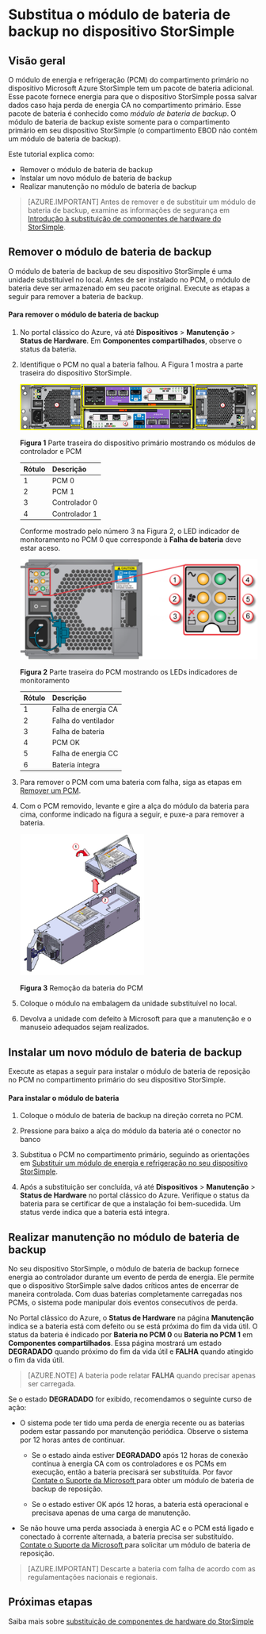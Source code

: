 <properties 
   pageTitle="Substituir a bateria em um dispositivo StorSimple | Microsoft Azure"
   description="Descreve como remover, substituir e realizar manutenção no módulo de bateria de backup do dispositivo StorSimple."
   services="storsimple"
   documentationCenter=""
   authors="alkohli"
   manager="carmonm"
   editor="" />
<tags 
   ms.service="storsimple"
   ms.devlang="NA"
   ms.topic="article"
   ms.tgt_pltfrm="NA"
   ms.workload="TBD"
   ms.date="03/23/2016"
   ms.author="alkohli" />

# Substitua o módulo de bateria de backup no dispositivo StorSimple

## Visão geral

O módulo de energia e refrigeração (PCM) do compartimento primário no dispositivo Microsoft Azure StorSimple tem um pacote de bateria adicional. Esse pacote fornece energia para que o dispositivo StorSimple possa salvar dados caso haja perda de energia CA no compartimento primário. Esse pacote de bateria é conhecido como *módulo de bateria de backup*. O módulo de bateria de backup existe somente para o compartimento primário em seu dispositivo StorSimple (o compartimento EBOD não contém um módulo de bateria de backup).

Este tutorial explica como:

- Remover o módulo de bateria de backup 
- Instalar um novo módulo de bateria de backup
- Realizar manutenção no módulo de bateria de backup

>[AZURE.IMPORTANT] Antes de remover e de substituir um módulo de bateria de backup, examine as informações de segurança em [Introdução à substituição de componentes de hardware do StorSimple](storsimple-hardware-component-replacement.md).

## Remover o módulo de bateria de backup

O módulo de bateria de backup de seu dispositivo StorSimple é uma unidade substituível no local. Antes de ser instalado no PCM, o módulo de bateria deve ser armazenado em seu pacote original. Execute as etapas a seguir para remover a bateria de backup.

#### Para remover o módulo de bateria de backup

1. No portal clássico do Azure, vá até **Dispositivos** > **Manutenção** > **Status de Hardware**. Em **Componentes compartilhados**, observe o status da bateria.

2. Identifique o PCM no qual a bateria falhou. A Figura 1 mostra a parte traseira do dispositivo StorSimple.

    ![Backplane dos módulos do compartimento primário do dispositivo](./media/storsimple-battery-replacement/IC740994.png)

    **Figura 1** Parte traseira do dispositivo primário mostrando os módulos de controlador e PCM

    |Rótulo|Descrição|
    |:----|:----------|
    |1|PCM 0|
    |2|PCM 1|
    |3|Controlador 0|
    |4|Controlador 1|

    Conforme mostrado pelo número 3 na Figura 2, o LED indicador de monitoramento no PCM 0 que corresponde à **Falha de bateria** deve estar aceso.

    ![Backplane dos LEDs indicadores de monitoramento de PCM do dispositivo](./media/storsimple-battery-replacement/IC740992.png)

    **Figura 2** Parte traseira do PCM mostrando os LEDs indicadores de monitoramento

    |Rótulo|Descrição|
    |:---|:-----------|
    |1|Falha de energia CA|
    |2|Falha do ventilador|
    |3|Falha de bateria|
    |4|PCM OK|
    |5|Falha de energia CC|
    |6|Bateria íntegra|

3. Para remover o PCM com uma bateria com falha, siga as etapas em [Remover um PCM](storsimple-power-cooling-module-replacement.md#remove-a-pcm).

4. Com o PCM removido, levante e gire a alça do módulo da bateria para cima, conforme indicado na figura a seguir, e puxe-a para remover a bateria.

    ![Removendo bateria do PCM](./media/storsimple-battery-replacement/IC741019.png)

    **Figura 3** Remoção da bateria do PCM

5. Coloque o módulo na embalagem da unidade substituível no local.

6. Devolva a unidade com defeito à Microsoft para que a manutenção e o manuseio adequados sejam realizados.

## Instalar um novo módulo de bateria de backup

Execute as etapas a seguir para instalar o módulo de bateria de reposição no PCM no compartimento primário do seu dispositivo StorSimple.

#### Para instalar o módulo de bateria

1. Coloque o módulo de bateria de backup na direção correta no PCM.

2. Pressione para baixo a alça do módulo da bateria até o conector no banco

3. Substitua o PCM no compartimento primário, seguindo as orientações em [Substituir um módulo de energia e refrigeração no seu dispositivo StorSimple](storsimple-power-cooling-module-replacement.md).

4. Após a substituição ser concluída, vá até **Dispositivos** > **Manutenção** > **Status de Hardware** no portal clássico do Azure. Verifique o status da bateria para se certificar de que a instalação foi bem-sucedida. Um status verde indica que a bateria está íntegra.

## Realizar manutenção no módulo de bateria de backup

No seu dispositivo StorSimple, o módulo de bateria de backup fornece energia ao controlador durante um evento de perda de energia. Ele permite que o dispositivo StorSimple salve dados críticos antes de encerrar de maneira controlada. Com duas baterias completamente carregadas nos PCMs, o sistema pode manipular dois eventos consecutivos de perda.

No Portal clássico do Azure, o **Status de Hardware** na página **Manutenção** indica se a bateria está com defeito ou se está próxima do fim da vida útil. O status da bateria é indicado por **Bateria no PCM 0** ou **Bateria no PCM 1** em **Componentes compartilhados**. Essa página mostrará um estado **DEGRADADO** quando próximo do fim da vida útil e **FALHA** quando atingido o fim da vida útil.

>[AZURE.NOTE] A bateria pode relatar **FALHA** quando precisar apenas ser carregada.
 
Se o estado **DEGRADADO** for exibido, recomendamos o seguinte curso de ação:

- O sistema pode ter tido uma perda de energia recente ou as baterias podem estar passando por manutenção periódica. Observe o sistema por 12 horas antes de continuar.

    - Se o estado ainda estiver **DEGRADADO** após 12 horas de conexão contínua à energia CA com os controladores e os PCMs em execução, então a bateria precisará ser substituída. Por favor [ Contate o Suporte da Microsoft ](storsimple-contact-microsoft-support.md) para obter um módulo de bateria de backup de reposição.

    - Se o estado estiver OK após 12 horas, a bateria está operacional e precisava apenas de uma carga de manutenção.

- Se não houve uma perda associada à energia AC e o PCM está ligado e conectado à corrente alternada, a bateria precisa ser substituído. [ Contate o Suporte da Microsoft ](storsimple-contact-microsoft-support.md) para solicitar um módulo de bateria de reposição.

>[AZURE.IMPORTANT] Descarte a bateria com falha de acordo com as regulamentações nacionais e regionais.

## Próximas etapas

Saiba mais sobre [substituição de componentes de hardware do StorSimple ](storsimple-hardware-component-replacement.md)

<!-----------HONumber=AcomDC_0330_2016-->